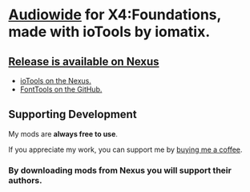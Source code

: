 # [Audiowide](https://fonts.google.com/specimen/Audiowide) for X4:Foundations, made with ioTools by iomatix.

## [Release is available on Nexus](https://www.nexusmods.com/x4foundations/mods/1429)

- [ioTools on the Nexus.](https://www.nexusmods.com/x4foundations/mods/1420)
- [FontTools on the GitHub.](https://github.com/iomatix/ioTools-X4Foundations/tree/main/FontTools)

## Supporting Development

My mods are **always free to use**.

If you appreciate my work, you can support me by [buying me a coffee](https://buymeacoffee.com/iomatix).

### By downloading mods from Nexus you will support their authors.
